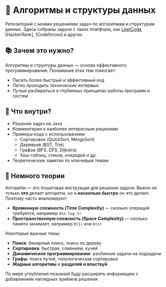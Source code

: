 # 🧠 Алгоритмы и структуры данных

Репозиторий с моими решениями задач по алгоритмам и структурам данных. Здесь собраны задачи с таких платформ, как [LeetCode](https://leetcode.com/aeternitas008), [HackerRank], [Codeforces] и других.

## 📚 Зачем это нужно?

Алгоритмы и структуры данных — основа эффективного программирования. Понимание этих тем помогает:

- Писать более быстрый и эффективный код
- Легко проходить технические интервью
- Лучше разбираться в глубинных принципах работы программ и систем

## 🧩 Что внутри?

- Решения задач на Java
- Комментарии к наиболее интересным решениям
- Примеры кода с использованием:
  - Сортировок (QuickSort, MergeSort)
  - Деревьев (BST, Trie)
  - Графов (BFS, DFS, Dijkstra)
  - Хеш-таблиц, стеков, очередей и др.
- Теоретические заметки по ключевым темам

## 📖 Немного теории

Алгоритм — это пошаговая инструкция для решения задачи. Важно не только **что** делает алгоритм, но и **насколько быстро** он это делает. Поэтому часто анализируют:

- **Временную сложность (Time Complexity)** — сколько операций требуется, например `O(n log n)`
- **Пространственную сложность (Space Complexity)** — сколько памяти занимает, например `O(1)` или `O(n)`

Некоторые важные темы:
- **Поиск**: бинарный поиск, поиск по дереву
- **Сортировка**: быстрая, слиянием, кучей
- **Динамическое программирование**: разбиение задачи на подзадачи
- **Графы**: поиск путей, топологическая сортировка
- **Жадные алгоритмы** и **разделяй и властвуй**

По мере углубления познаний буду расширять информацию с добавлением наглядных приёмов решения
